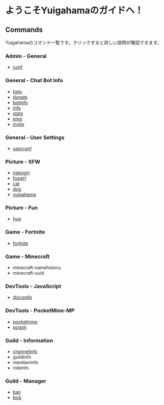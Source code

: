 # ようこそYuigahamaのガイドへ！

## Commands

Yuigahamaのコマンド一覧です。クリックすると詳しい説明が確認できます。

### Admin - General

- [conf](commands/conf.html)

### General - Chat Bot Info

- [help](commands/help.html)
- [donate](commands/donate.html)
- [botinfo](commands/botinfo.html)
- [info](commands/info.html)
- [stats](commands/stats.html)
- [ping](commands/ping.html)
- [invite](commands/invite.html)

### General - User Settings

- [userconf](commands/userconf.html)

### Picture - SFW

- [nekogirl](commands/nekogirl.html)
- [foxgirl](commands/foxgirl.html)
- [cat](commands/cat.html)
- [dog](commands/dog.html)
- [yuigahama](commands/yuigahama.html)

### Picture - Fun

- [hug](commands/hug.html)

### Game - Fortnite

- [fortnite](commands/fortnite.html)

### Game - Minecraft

- minecraft-namehistory
- minecraft-uuid

### DevTools - JavaScript

- [discordjs](commands/discordjs.html)

### DevTools - PocketMine-MP

- [pocketmine](commands/pocketmine.html)
- [poggit](commands/poggit.html)

### Guild - Information

- [channelinfo](commands/channelinfo.html)
- guildinfo
- memberinfo
- roleinfo

### Guild - Manager

- [ban](commands/ban.html)
- [kick](commands/kick.html)